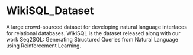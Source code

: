 # WikiSQL_Dataset
A large crowd-sourced dataset for developing natural language interfaces for relational databases. WikiSQL is the dataset released along with our work Seq2SQL: Generating Structured Queries from Natural Language using Reinforcement Learning.
